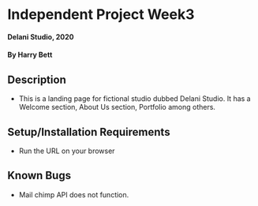 # Independent Project Week3
#### Delani Studio, 2020  
#### By Harry Bett
## Description
* This is a landing page for fictional studio dubbed Delani Studio. It has a Welcome section, About Us section, Portfolio among others.
## Setup/Installation Requirements
* Run the URL on your browser
## Known Bugs
* Mail chimp API does not function.

